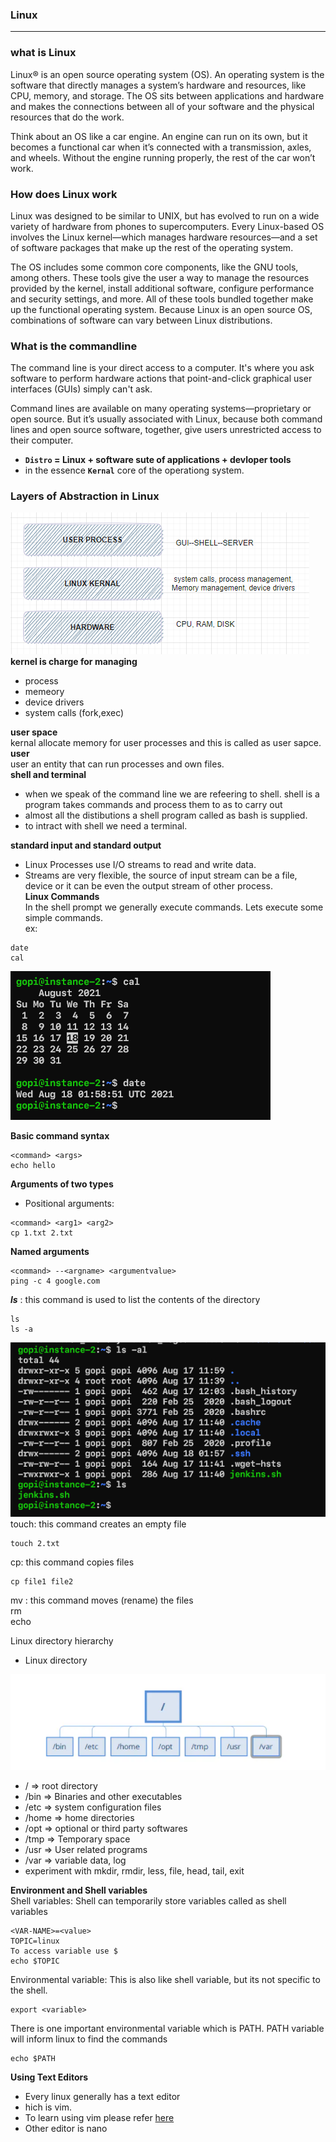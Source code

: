 ### **Linux**  
---
### **what is Linux**
Linux® is an open source operating system (OS). An operating system is the software that directly manages a system’s hardware and resources, like CPU, memory, and storage. The OS sits between applications and hardware and makes the connections between all of your software and the physical resources that do the work.  

Think about an OS like a car engine. An engine can run on its own, but it becomes a functional car when it’s connected with a transmission, axles, and wheels. Without the engine running properly, the rest of the car won’t work.  
### **How does Linux work**  
Linux was designed to be similar to UNIX, but has evolved to run on a wide variety of hardware from phones to supercomputers. Every Linux-based OS involves the Linux kernel—which manages hardware resources—and a set of software packages that make up the rest of the operating system.  

The OS includes some common core components, like the GNU tools, among others. These tools give the user a way to manage the resources provided by the kernel, install additional software, configure performance and security settings, and more. All of these tools bundled together make up the functional operating system. Because Linux is an open source OS, combinations of software can vary between Linux distributions.  
### **What is the commandline**  
The command line is your direct access to a computer. It's where you ask software to perform hardware actions that point-and-click graphical user interfaces (GUIs) simply can't ask. 

Command lines are available on many operating systems—proprietary or open source. But it’s usually associated with Linux, because both command lines and open source software, together, give users unrestricted access to their computer.  

- **`Distro` = Linux + software sute of applications + devloper tools**  
- in the essence **`Kernal`** core of the operationg system.  

### **Layers of Abstraction in Linux**  

![](./images/img1.png)  
**kernel is charge for managing**  

- process
- memeory
- device drivers
- system calls (fork,exec)  

**user space**  
kernal allocate memory for user processes and this is called as user sapce.  
**user**  
user an entity that can run processes and own files.  
**shell and terminal**  
- when we speak of the command line we are refeering to shell. shell is a program takes commands and process them to as to carry out
- almost all the distibutions a shell program called as bash is supplied.
-   to intract with shell we need a terminal.  

**standard input and standard output**  
- Linux Processes use I/O streams to read and write data.
- Streams are very flexible, the source of input stream can be a file, device or it can be even the output stream of other process.  
**Linux Commands**  
In the shell prompt we generally execute commands. Lets execute some simple commands.  
ex:  
```
date
cal
```
![](./images/img2.png)  

**Basic command syntax**
```
<command> <args>
echo hello
```
**Arguments of two types**  
-  Positional arguments:
```
<command> <arg1> <arg2>
cp 1.txt 2.txt
```
**Named arguments**  
```
<command> --<argname> <argumentvalue>
ping -c 4 google.com 
```
***ls*** : this command is used to list the contents of the directory
```
ls
ls -a
```
![](./images/img3.png)  
touch: this command creates an empty file
```
touch 2.txt
```
cp: this command copies files
```
cp file1 file2
```
mv : this command moves (rename) the files  
rm  
echo  

Linux directory hierarchy  
- Linux directory  

![](./images/img4.png)  
- / => root directory
- /bin => Binaries and other executables
- /etc => system configuration files
- /home => home directories
- /opt => optional or third party softwares
- /tmp => Temporary space
- /usr => User related programs
- /var => variable data, log
- experiment with mkdir, rmdir, less, file, head, tail, exit  

**Environment and Shell variables**  
Shell variables: Shell can temporarily store variables called as shell variables
```
<VAR-NAME>=<value>
TOPIC=linux
To access variable use $
echo $TOPIC
``` 
Environmental variable: This is also like shell variable, but its not specific to the shell.  
```
export <variable>
```
There is one important environmental variable which is PATH. PATH variable will inform linux to find the commands  
```
echo $PATH
```
**Using Text Editors**  
- Every linux generally has a text editor 
- hich is vim.
- To learn using vim please refer [here](https://www.openvim.com/)
- Other editor is nano
